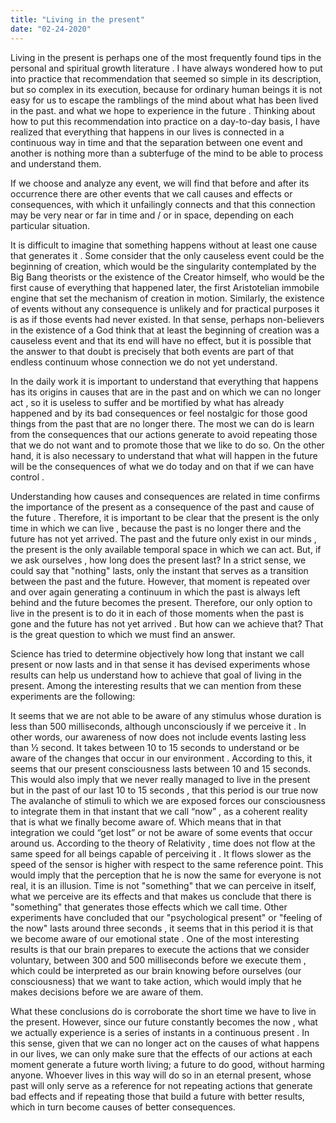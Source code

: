 ```yaml
---
title: "Living in the present"
date: "02-24-2020"
---
```


Living in the present is perhaps one of the most frequently found tips in the personal and spiritual growth literature . I have always wondered how to put into practice that recommendation that seemed so simple in its description, but so complex in its execution, because for ordinary human beings it is not easy for us to escape the ramblings of the mind about what has been lived in the past. and what we hope to experience in the future . Thinking about how to put this recommendation into practice on a day-to-day basis, I have realized that everything that happens in our lives is connected in a continuous way in time and that the separation between one event and another is nothing more than a subterfuge of the mind to be able to process and understand them.

If we choose and analyze any event, we will find that before and after its occurrence there are other events that we call causes and effects or consequences, with which it unfailingly connects and that this connection may be very near or far in time and / or in space, depending on each particular situation.

It is difficult to imagine that something happens without at least one cause that generates it . Some consider that the only causeless event could be the beginning of creation, which would be the singularity contemplated by the Big Bang theorists or the existence of the Creator himself, who would be the first cause of everything that happened later, the first Aristotelian immobile engine that set the mechanism of creation in motion. Similarly, the existence of events without any consequence is unlikely and for practical purposes it is as if those events had never existed. In that sense, perhaps non-believers in the existence of a God think that at least the beginning of creation was a causeless event and that its end will have no effect, but it is possible that the answer to that doubt is precisely that both events are part of that endless continuum whose connection we do not yet understand.

In the daily work it is important to understand that everything that happens has its origins in causes that are in the past and on which we can no longer act , so it is useless to suffer and be mortified by what has already happened and by its bad consequences or feel nostalgic for those good things from the past that are no longer there. The most we can do is learn from the consequences that our actions generate to avoid repeating those that we do not want and to promote those that we like to do so. On the other hand, it is also necessary to understand that what will happen in the future will be the consequences of what we do today and on that if we can have control .

Understanding how causes and consequences are related in time confirms the importance of the present as a consequence of the past and cause of the future . Therefore, it is important to be clear that the present is the only time in which we can live , because the past is no longer there and the future has not yet arrived. The past and the future only exist in our minds , the present is the only available temporal space in which we can act. But, if we ask ourselves , how long does the present last? In a strict sense, we could say that "nothing" lasts, only the instant that serves as a transition between the past and the future. However, that moment is repeated over and over again generating a continuum in which the past is always left behind and the future becomes the present. Therefore, our only option to live in the present is to do it in each of those moments when the past is gone and the future has not yet arrived . But how can we achieve that? That is the great question to which we must find an answer.

Science has tried to determine objectively how long that instant we call present or now lasts and in that sense it has devised experiments whose results can help us understand how to achieve that goal of living in the present. Among the interesting results that we can mention from these experiments are the following:

It seems that we are not able to be aware of any stimulus whose duration is less than 500 milliseconds, although unconsciously if we perceive it . In other words, our awareness of now does not include events lasting less than ½ second.
It takes between 10 to 15 seconds to understand or be aware of the changes that occur in our environment . According to this, it seems that our present consciousness lasts between 10 and 15 seconds. This would also imply that we never really managed to live in the present but in the past of our last 10 to 15 seconds , that this period is our true now
The avalanche of stimuli to which we are exposed forces our consciousness to integrate them in that instant that we call “now” , as a coherent reality that is what we finally become aware of. Which means that in that integration we could “get lost” or not be aware of some events that occur around us.
According to the theory of Relativity , time does not flow at the same speed for all beings capable of perceiving it . It flows slower as the speed of the sensor is higher with respect to the same reference point. This would imply that the perception that he is now the same for everyone is not real, it is an illusion.
Time is not "something" that we can perceive in itself, what we perceive are its effects and that makes us conclude that there is "something" that generates those effects which we call time.
Other experiments have concluded that our "psychological present" or "feeling of the now" lasts around three seconds , it seems that in this period it is that we become aware of our emotional state .
One of the most interesting results is that our brain prepares to execute the actions that we consider voluntary, between 300 and 500 milliseconds before we execute them , which could be interpreted as our brain knowing before ourselves (our consciousness) that we want to take action, which would imply that he makes decisions before we are aware of them.

What these conclusions do is corroborate the short time we have to live in the present. However, since our future constantly becomes the now , what we actually experience is a series of instants in a continuous present . In this sense, given that we can no longer act on the causes of what happens in our lives, we can only make sure that the effects of our actions at each moment generate a future worth living; a future to do good, without harming anyone. Whoever lives in this way will do so in an eternal present, whose past will only serve as a reference for not repeating actions that generate bad effects and if repeating those that build a future with better results, which in turn become causes of better consequences.






